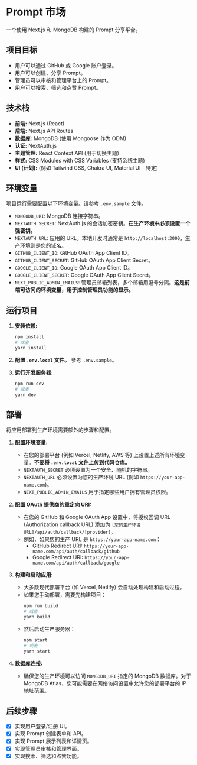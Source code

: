 # Prompt 市场

一个使用 Next.js 和 MongoDB 构建的 Prompt 分享平台。

## 项目目标

- 用户可以通过 GitHub 或 Google 账户登录。
- 用户可以创建、分享 Prompt。
- 管理员可以审核和管理平台上的 Prompt。
- 用户可以搜索、筛选和点赞 Prompt。

## 技术栈

- **前端:** Next.js (React)
- **后端:** Next.js API Routes
- **数据库:** MongoDB (使用 Mongoose 作为 ODM)
- **认证:** NextAuth.js
- **主题管理:** React Context API (用于切换主题)
- **样式:** CSS Modules with CSS Variables (支持系统主题)
- **UI (计划):** (例如 Tailwind CSS, Chakra UI, Material UI - 待定)

## 环境变量

项目运行需要配置以下环境变量。请参考 `.env.sample` 文件。

- `MONGODB_URI`: MongoDB 连接字符串。
- `NEXTAUTH_SECRET`: NextAuth.js 的会话加密密钥。**在生产环境中必须设置一个强密钥。**
- `NEXTAUTH_URL`: 应用的 URL。本地开发时通常是 `http://localhost:3000`，生产环境则是您的域名。
- `GITHUB_CLIENT_ID`: GitHub OAuth App Client ID。
- `GITHUB_CLIENT_SECRET`: GitHub OAuth App Client Secret。
- `GOOGLE_CLIENT_ID`: Google OAuth App Client ID。
- `GOOGLE_CLIENT_SECRET`: Google OAuth App Client Secret。
- `NEXT_PUBLIC_ADMIN_EMAILS`: 管理员邮箱列表，多个邮箱用逗号分隔。**这是前端可访问的环境变量，用于控制管理员功能的显示。**

## 运行项目

1.  **安装依赖:**
    ```bash
    npm install
    # 或者
    yarn install
    ```

2.  **配置 `.env.local` 文件。** 参考 `.env.sample`。

3.  **运行开发服务器:**
    ```bash
    npm run dev
    # 或者
    yarn dev
    ```

## 部署

将应用部署到生产环境需要额外的步骤和配置。

1.  **配置环境变量:**
    *   在您的部署平台 (例如 Vercel, Netlify, AWS 等) 上设置上述所有环境变量。**不要将 `.env.local` 文件上传到代码仓库。**
    *   `NEXTAUTH_SECRET` 必须设置为一个安全、随机的字符串。
    *   `NEXTAUTH_URL` 必须设置为您的生产环境 URL (例如 `https://your-app-name.com`)。
    *   `NEXT_PUBLIC_ADMIN_EMAILS` 用于指定哪些用户拥有管理员权限。

2.  **配置 OAuth 提供商的重定向 URI:**
    *   在您的 GitHub 和 Google OAuth App 设置中，将授权回调 URL (Authorization callback URL) 添加为 `[您的生产环境 URL]/api/auth/callback/[provider]`。
    *   例如，如果您的生产 URL 是 `https://your-app-name.com`：
        *   GitHub Redirect URI: `https://your-app-name.com/api/auth/callback/github`
        *   Google Redirect URI: `https://your-app-name.com/api/auth/callback/google`

3.  **构建和启动应用:**
    *   大多数现代部署平台 (如 Vercel, Netlify) 会自动处理构建和启动过程。
    *   如果您手动部署，需要先构建项目：
        ```bash
        npm run build
        # 或者
        yarn build
        ```
    *   然后启动生产服务器：
        ```bash
        npm start
        # 或者
        yarn start
        ```

4.  **数据库连接:**
    *   确保您的生产环境可以访问 `MONGODB_URI` 指定的 MongoDB 数据库。对于 MongoDB Atlas，您可能需要在网络访问设置中允许您的部署平台的 IP 地址范围。

## 后续步骤

- [x] 实现用户登录/注册 UI。
- [x] 实现 Prompt 创建表单和 API。
- [x] 实现 Prompt 展示列表和详情页。
- [x] 实现管理员审核和管理界面。
- [x] 实现搜索、筛选和点赞功能。